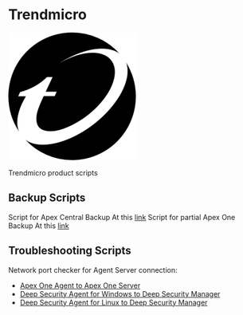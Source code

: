 # Trendmicro
![Image](/img/trendmicro-logo.png) 

Trendmicro product scripts

## Backup Scripts
Script for Apex Central Backup
At this [link](/Backup/ApexCentral)
Script for partial Apex One Backup
At this [link](/Backup/ApexOne)

## Troubleshooting Scripts

Network port checker for Agent Server connection:
 - [Apex One Agent to Apex One Server](/Troubleshooting/A1_agent-to-server-port-checker.ps1)
 - [Deep Security Agent for Windows to Deep Security Manager](/Troubleshooting/DSA-to-DSM-port-checker.ps1)
 - [Deep Security Agent for Linux to Deep Security Manager](/Troubleshooting/DSA-to-DSM-port-checker.sh)

